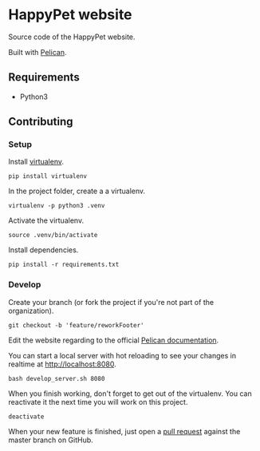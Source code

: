 # HappyPet website

Source code of the HappyPet website.

Built with [Pelican](https://github.com/getpelican/pelican).

## Requirements

- Python3

##  Contributing

### Setup

Install [virtualenv](https://pythontips.com/2013/07/30/what-is-virtualenv/).

```
pip install virtualenv
```

In the project folder, create a a virtualenv.

```
virtualenv -p python3 .venv
```

Activate the virtualenv.

```
source .venv/bin/activate
```

Install dependencies.

```
pip install -r requirements.txt
```

### Develop

Create your branch (or fork the project if you're not part of the organization).

```
git checkout -b 'feature/reworkFooter'
```

Edit the website regarding to the official [Pelican documentation](http://docs.getpelican.com/en/stable/).

You can start a local server with hot reloading to see your changes in realtime at [http://localhost:8080](http://localhost:8080).

```
bash develop_server.sh 8080
```

When you finish working, don't forget to get out of the virtualenv.
You can reactivate it the next time you will work on this project.

```
deactivate
```

When your new feature is finished, just open a [pull request](https://github.com/HappyPet-app/www.happypet.app/compare) against the master branch on GitHub.
